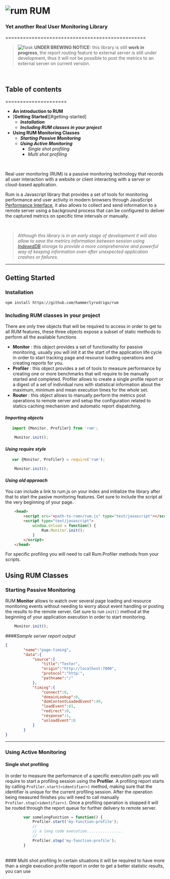 
# ![rum](https://raw.githubusercontent.com/hammerlyrodrigo/rum/master/static/moonshine.png) **RUM**
### Yet another **Real User Monitoring Library**
================================================
<br>
> ![flask](https://raw.githubusercontent.com/hammerlyrodrigo/rum/master/static/flask.png) **UNDER BREWING NOTICE:** this library is still **work in progress**, the report routing feature to external server is still under development, thus it
> will not be possible to post the metrics to an external server on
> current version.
<br>

## Table of contents
=====================

 - **An introduction to RUM**
 -  [**Getting Started**][#getting-started]
	 - ***Installation***
	 - ***Including RUM classes in your project***
 - **Using RUM Monitoring Classes**
	 - ***Starting Passive Monitoring***
	 - ***Using Active Monitoring***
		 - *Single shot profiling*
		 - *Multi shot profiling*


<br>

Real user monitoring (RUM) is a passive monitoring technology that records all user interaction with a website or client interacting with a server or cloud-based application.

Rum is a Javascript library that provides a set of tools for monitoring performance and user activity in modern browsers through JavaScript [Performance Interface](https://developer.mozilla.org/en-US/docs/Web/API/Performance), it also allows to collect and send information to a remote server using a background process that can be configured to deliver the captured metrics on specific time intervals or manually. 

<br>

> *Although this library is in an early stage of development it will also allow to save the metrics information between session using [IndexedDB](https://developer.mozilla.org/en-US/docs/Web/API/IndexedDB_API/Using_IndexedDB) storage to provide a more comprehensive and powerful way of keeping information even after unexpected application crashes or failures.*

----------
## **Getting Started**


### **Installation**

    npm install https://github.com/hammerlyrodrigo/rum


### **Including RUM classes in your project**

There are only tree objects that will be required to access in order to get to all RUM features, these three
objects expose a subset of static methods to perform all the available functions

 - **Monitor** : this object provides a set of functionality for passive monitoring, usually you will init it at the start of the application life cycle in order to start tracking page and resource loading operations and creating reports for you.
 - **Profiler** : this object provides a set of tools to measure performance by creating one or more benchmarks  that will require to be manually started and completed. Profiler allows to create a single profile report or a digest of a set of individual runs with statistical information about the maximum, minimum and mean execution times for the whole set.
 - **Router** : this object allows to manually perform the metrics post operations to remote server and setup the configuration related to statics caching mechanism and automatic report dispatching.
 
#### ***Importing objects*** 
```javascript
   import {Monitor, Profiler} from 'rum';	

	Monitor.init();
```	
#### ***Using require style*** 
```javascript
   var {Monitor, Profiler} = require('rum');	

	Monitor.init();
```	
	
#### ***Using old approach***

You can include a link to rum.js on your index and initialize the library after that to start the pasive monitoring features. Get sure to include the script at the very beginning of your page.

```html
    <head>
	    <script src="<path-to-rum>/rum.js" type="text/javascript"></script>
	    <script type="text/javascript">
	        window.onload = function() {
	            Rum.Monitor.init();
	        }
	    </script>
    </head>
```


For specific profiling you will need to call Rum.Profiler methods from your scripts.

## **Using RUM Classes**

### **Starting Passive Monitoring**
RUM **Monitor** allows to watch over several page loading and resource monitoring events without needing to worry about event handling or posting the results to the remote server. Get sure to run `init()` method at the beginning of your application execution in order to start monitoring. 

```javascript
	Monitor.init(); 
```		

####*Sample server report output*
```json
{  
        "name":"page-timing",
        "data":{  
            "source":{  
                "title":"Tester",
                "origin":"http://localhost:7000",
                "protocol":"http:",
                "pathname":"/"
            },
            "timing":{  
                "connect":0,
                "domainLookup":0,
                "domContentLoadedEvent":49,
                "loadEvent":81,
                "redirect":0,
                "response":1,
                "unloadEvent":0
            }
        }
}
```		


----------


### **Using Active Monitoring**		    

#### Single shot profiling
In order to measure the performance of a specific execution path you will require to start a profiling session using the **Profiler**. A profiling report starts by calling `Profiler.start(<identifier>)` method, making sure that the identifier is unique for the current profiling session. After the operation being measured finishes you will need to call manually `Profiler.stop(<identifier>)`. Once a profiling operation is stopped it will be routed through the report queue for further delivery to remote server. 

```javascript
        var somelongFunction = function() {
		    Profiler.start('my-function-profile');
		    //
		    // a long code execution................
		    //
		    Profiler.stop('my-function-profile');
	    }	
```		
<br>
#### Multi shot profiling
In certain situations it will be required to have more than a single execution profile report in order to get a better statistic results, you can use








